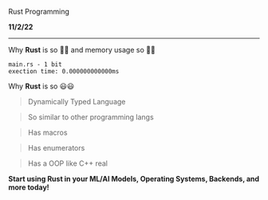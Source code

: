 Rust Programming

<b> 11/2/22 </b>

____

Why __Rust__ is so 🚀🚀 and memory usage so 🤏🤏

`main.rs - 1 bit`<br>
`exection time: 0.000000000000ms`

Why __Rust__ is so 😃😃

> Dynamically Typed Language

> So similar to other programming langs

> Has macros

> Has enumerators

> Has a OOP like C++ real

**Start using Rust in your ML/AI Models, Operating Systems, Backends, and more today!**
